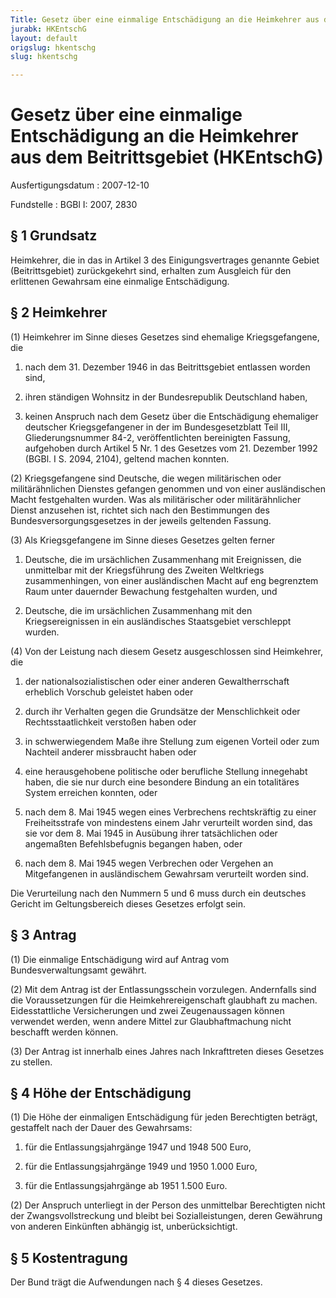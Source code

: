 ```yaml
---
Title: Gesetz über eine einmalige Entschädigung an die Heimkehrer aus dem Beitrittsgebiet
jurabk: HKEntschG
layout: default
origslug: hkentschg
slug: hkentschg

---
```


# Gesetz über eine einmalige Entschädigung an die Heimkehrer aus dem Beitrittsgebiet (HKEntschG)

Ausfertigungsdatum
:   2007-12-10

Fundstelle
:   BGBl I: 2007, 2830


## § 1 Grundsatz

Heimkehrer, die in das in Artikel 3 des Einigungsvertrages genannte
Gebiet (Beitrittsgebiet) zurückgekehrt sind, erhalten zum Ausgleich
für den erlittenen Gewahrsam eine einmalige Entschädigung.


## § 2 Heimkehrer

(1) Heimkehrer im Sinne dieses Gesetzes sind ehemalige
Kriegsgefangene, die

1.  nach dem 31. Dezember 1946 in das Beitrittsgebiet entlassen worden
    sind,


2.  ihren ständigen Wohnsitz in der Bundesrepublik Deutschland haben,


3.  keinen Anspruch nach dem Gesetz über die Entschädigung ehemaliger
    deutscher Kriegsgefangener in der im Bundesgesetzblatt Teil III,
    Gliederungsnummer 84-2, veröffentlichten bereinigten Fassung,
    aufgehoben durch Artikel 5 Nr. 1 des Gesetzes vom 21. Dezember 1992
    (BGBl. I S. 2094, 2104), geltend machen konnten.




(2) Kriegsgefangene sind Deutsche, die wegen militärischen oder
militärähnlichen Dienstes gefangen genommen und von einer
ausländischen Macht festgehalten wurden. Was als militärischer oder
militärähnlicher Dienst anzusehen ist, richtet sich nach den
Bestimmungen des Bundesversorgungsgesetzes in der jeweils geltenden
Fassung.

(3) Als Kriegsgefangene im Sinne dieses Gesetzes gelten ferner

1.  Deutsche, die im ursächlichen Zusammenhang mit Ereignissen, die
    unmittelbar mit der Kriegsführung des Zweiten Weltkriegs
    zusammenhingen, von einer ausländischen Macht auf eng begrenztem Raum
    unter dauernder Bewachung festgehalten wurden, und


2.  Deutsche, die im ursächlichen Zusammenhang mit den Kriegsereignissen
    in ein ausländisches Staatsgebiet verschleppt wurden.




(4) Von der Leistung nach diesem Gesetz ausgeschlossen sind
Heimkehrer, die

1.  der nationalsozialistischen oder einer anderen Gewaltherrschaft
    erheblich Vorschub geleistet haben oder


2.  durch ihr Verhalten gegen die Grundsätze der Menschlichkeit oder
    Rechtsstaatlichkeit verstoßen haben oder


3.  in schwerwiegendem Maße ihre Stellung zum eigenen Vorteil oder zum
    Nachteil anderer missbraucht haben oder


4.  eine herausgehobene politische oder berufliche Stellung innegehabt
    haben, die sie nur durch eine besondere Bindung an ein totalitäres
    System erreichen konnten, oder


5.  nach dem 8. Mai 1945 wegen eines Verbrechens rechtskräftig zu einer
    Freiheitsstrafe von mindestens einem Jahr verurteilt worden sind, das
    sie vor dem 8. Mai 1945 in Ausübung ihrer tatsächlichen oder
    angemaßten Befehlsbefugnis begangen haben, oder


6.  nach dem 8. Mai 1945 wegen Verbrechen oder Vergehen an Mitgefangenen
    in ausländischem Gewahrsam verurteilt worden sind.



Die Verurteilung nach den Nummern 5 und 6 muss durch ein deutsches
Gericht im Geltungsbereich dieses Gesetzes erfolgt sein.


## § 3 Antrag

(1) Die einmalige Entschädigung wird auf Antrag vom
Bundesverwaltungsamt gewährt.

(2) Mit dem Antrag ist der Entlassungsschein vorzulegen. Andernfalls
sind die Voraussetzungen für die Heimkehrereigenschaft glaubhaft zu
machen. Eidesstattliche Versicherungen und zwei Zeugenaussagen können
verwendet werden, wenn andere Mittel zur Glaubhaftmachung nicht
beschafft werden können.

(3) Der Antrag ist innerhalb eines Jahres nach Inkrafttreten dieses
Gesetzes zu stellen.


## § 4 Höhe der Entschädigung

(1) Die Höhe der einmaligen Entschädigung für jeden Berechtigten
beträgt, gestaffelt nach der Dauer des Gewahrsams:

1.  für die Entlassungsjahrgänge
    1947 und 1948
    500 Euro,


2.  für die Entlassungsjahrgänge
    1949 und 1950
    1\.000 Euro,


3.  für die Entlassungsjahrgänge
    ab 1951
    1\.500 Euro.




(2) Der Anspruch unterliegt in der Person des unmittelbar Berechtigten
nicht der Zwangsvollstreckung und bleibt bei Sozialleistungen, deren
Gewährung von anderen Einkünften abhängig ist, unberücksichtigt.


## § 5 Kostentragung

Der Bund trägt die Aufwendungen nach § 4 dieses Gesetzes.

